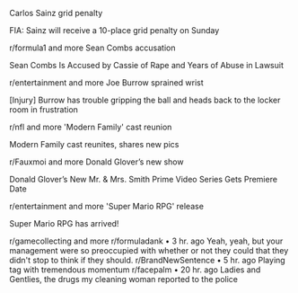 Carlos Sainz grid penalty

FIA: Sainz will receive a 10-place grid penalty on Sunday

r/formula1
and more
Sean Combs accusation

Sean Combs Is Accused by Cassie of Rape and Years of Abuse in Lawsuit

r/entertainment
and more
Joe Burrow sprained wrist

[Injury] Burrow has trouble gripping the ball and heads back to the locker room in frustration

r/nfl
and more
'Modern Family' cast reunion

Modern Family cast reunites, shares new pics

r/Fauxmoi
and more
Donald Glover’s new show

Donald Glover’s New Mr. & Mrs. Smith Prime Video Series Gets Premiere Date

r/entertainment
and more
'Super Mario RPG' release

Super Mario RPG has arrived!

r/gamecollecting
and more
r/formuladank
•
3 hr. ago
Yeah, yeah, but your management were so preoccupied with whether or not they could that they didn't stop to think if they should.
r/BrandNewSentence
•
5 hr. ago
Playing tag with tremendous momentum
r/facepalm
•
20 hr. ago
Ladies and Gentlies, the drugs my cleaning woman reported to the police
 